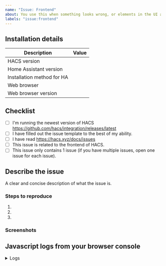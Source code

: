 ```yaml
---
name: "Issue: Frontend"
about: You use this when something looks wrong, or elements in the UI are not working correctly.
labels: "issue:frontend"
---
```


<!-- Learn how to submit an issue here https://hacs.xyz/docs/issues -->
<!-- Before you open a new issue, search through the existing issues to see if others have had the same problem.-->

## Installation details

<!-- In the table below you are expected to add information under the "Value" part -->

| Description                | Value |
| -------------------------- | ----- |
| HACS version               |
| Home Assistant version     |
| Installation method for HA |
| Web browser                |
| Web browser version        |

## Checklist

<!-- You need to check ALL these boxes (tasks), if you do not do that, your issue is incomplete and may be closed -->

- [ ] I'm running the newest version of HACS <https://github.com/hacs/integration/releases/latest>
- [ ] I have filled out the issue template to the best of my ability.
- [ ] I have read <https://hacs.xyz/docs/issues>
- [ ] This issue is related to the frontend of HACS.
- [ ] This issue only contains 1 issue (if you have multiple issues, open one issue for each issue).

## Describe the issue

A clear and concise description of what the issue is.

### Steps to reproduce

<!-- Without steps to reproduce, it will be hard to fix, it is very important that you fill out this part, issues without it will be closed -->

1.
2.
3.

### Screenshots

<!-- Here you paste screenshots to showcase the issue -->

## Javascript logs from your browser console

<details>
  <summary>Logs</summary>

```text

PASTE YOUR DEBUG LOGS HERE

```

</details>

<!-- IssueTemplateID: issue_frontend -->
